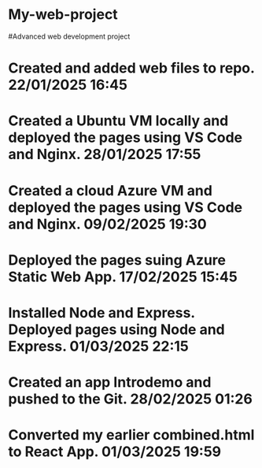 # My-web-project
#Advanced web development project

# Created and added web files to repo.  22/01/2025  16:45 
# Created a Ubuntu VM locally and deployed the pages using VS Code and Nginx. 28/01/2025  17:55
# Created a cloud Azure VM and deployed the pages using VS Code and Nginx.  09/02/2025  19:30
# Deployed the pages suing Azure Static Web App.  17/02/2025  15:45
# Installed Node and Express. Deployed pages using Node and Express.  01/03/2025  22:15
# Created an app Introdemo and pushed to the Git.  28/02/2025  01:26
# Converted my earlier combined.html to React App.  01/03/2025  19:59

